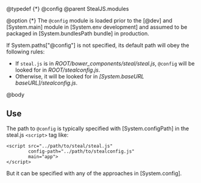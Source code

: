 @typedef {*} @config
@parent StealJS.modules

@option {*} The `@config` module is loaded prior to the [@dev] and [System.main] module
in [System.env development] and assumed to be packaged in [System.bundlesPath bundle] in
production.

If System.paths["@config"] is not specified, its default path will obey the following rules:

 - If `steal.js` is in <i>ROOT/bower_components/steal/steal.js</i>, `@config` will be looked for in
   <i>ROOT/stealconfig.js</i>.
 - Otherwise, it will be looked for in _[System.baseURL baseURL]/stealconfig.js_.

@body

## Use

The path to `@config` is typically specified with [System.configPath] in the steal.js `<script>` tag like:

    <script src="../path/to/steal/steal.js"
            config-path="../path/to/stealconfig.js"
            main="app">
    </script>

But it can be specified with any of the approaches in [System.config].

